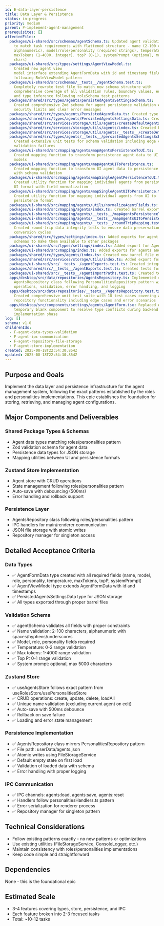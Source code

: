 ```yaml
---
id: E-data-layer-persistence
title: Data Layer & Persistence
status: in-progress
priority: medium
parent: P-implement-agent-management
prerequisites: []
affectedFiles:
  packages/ui-shared/src/schemas/agentSchema.ts: Updated agent validation schema
    to match task requirements with flattened structure - name (2-100 chars,
    alphanumeric), model/role/personality (required strings), temperature (0-2),
    maxTokens (1-4000, integer), topP (0-1), systemPrompt (optional, max 5000
    chars)
  packages/ui-shared/src/types/settings/AgentViewModel.ts:
    Created new agent view
    model interface extending AgentFormData with id and timestamp fields
    following RoleViewModel pattern
  packages/ui-shared/src/schemas/__tests__/agentSchema.test.ts:
    Completely rewrote test file to match new schema structure with
    comprehensive coverage of all validation rules, boundary values, edge cases,
    and type inference following roleSchema test patterns
  packages/shared/src/types/agents/persistedAgentsSettingsSchema.ts:
    Created comprehensive Zod schema for agent persistence validation with
    security limits and clear error messages
  packages/shared/src/types/agents/PersistedAgentData.ts: Created type definition for individual agent data derived from schema
  packages/shared/src/types/agents/PersistedAgentsSettingsData.ts: Created type definition for complete agents settings file structure
  packages/shared/src/services/storage/utils/agents/createDefaultAgentsSettings.ts: Created utility function for generating default empty agents settings
  packages/shared/src/services/storage/utils/agents/index.ts: Created barrel export file for agents utilities
  packages/shared/src/services/storage/utils/agents/__tests__/createDefaultAgentsSettings.test.ts: Created comprehensive unit tests for default settings utility
  packages/shared/src/types/agents/__tests__/persistedAgentsSettingsSchema.test.ts:
    Created extensive unit tests for schema validation including edge cases and
    validation failures
  packages/ui-shared/src/mapping/agents/mapAgentsPersistenceToUI.ts:
    Created mapping function to transform persistence agent data to UI view
    models
  packages/ui-shared/src/mapping/agents/mapAgentsUIToPersistence.ts:
    Created mapping function to transform UI agent data to persistence format
    with schema validation
  packages/ui-shared/src/mapping/agents/mapSingleAgentPersistenceToUI.ts:
    Created utility function for mapping individual agents from persistence to
    UI format with field normalization
  packages/ui-shared/src/mapping/agents/mapSingleAgentUIToPersistence.ts:
    Created utility function for mapping individual agents from UI to
    persistence format
  packages/ui-shared/src/mapping/agents/utils/normalizeAgentFields.ts: Created field normalization utility to ensure data constraints and quality
  packages/ui-shared/src/mapping/agents/index.ts: Created barrel export file for all agent mapping functions
  packages/ui-shared/src/mapping/agents/__tests__/mapAgentsPersistenceToUI.test.ts: Created comprehensive unit tests for persistence-to-UI mapping function
  packages/ui-shared/src/mapping/agents/__tests__/mapAgentsUIToPersistence.test.ts: Created unit tests for UI-to-persistence mapping function
  packages/ui-shared/src/mapping/agents/__tests__/roundTripMapping.test.ts:
    Created round-trip data integrity tests to ensure data preservation through
    conversion cycles
  packages/shared/src/types/settings/index.ts: Added exports for agent types and
    schemas to make them available to other packages
  packages/ui-shared/src/types/settings/index.ts: Added export for AgentViewModel to complete agent type exports
  packages/ui-shared/src/mapping/index.ts: Added exports for agents and personalities mapping functions
  packages/shared/src/types/agents/index.ts: Created new barrel file exporting agent persistence types and schemas
  packages/shared/src/services/storage/utils/index.ts: Added export for createDefaultAgentsSettings utility function
  packages/ui-shared/src/__tests__/agentExports.test.ts: Created integration tests verifying all agent exports are accessible
  packages/shared/src/__tests__/agentExports.test.ts: Created tests for shared package agent exports
  packages/ui-shared/src/__tests__/agentImportPaths.test.ts: Created tests verifying common import patterns work correctly
  apps/desktop/src/data/repositories/AgentsRepository.ts: Implemented complete
    AgentsRepository class following PersonalitiesRepository pattern with file
    operations, validation, error handling, and logging
  apps/desktop/src/data/repositories/__tests__/AgentsRepository.test.ts:
    Created comprehensive unit test suite with 18 test cases covering all
    repository functionality including edge cases and error scenarios
  apps/desktop/src/components/settings/agents/AgentForm.tsx: Replaced with
    temporary blank component to resolve type conflicts during backend
    implementation phase
log: []
schema: v1.0
childrenIds:
  - F-agent-data-types-validation
  - F-agent-ipc-communication
  - F-agent-repository-file-storage
  - F-agent-store-implementation
created: 2025-08-18T22:54:30.854Z
updated: 2025-08-18T22:54:30.854Z
---
```


## Purpose and Goals

Implement the data layer and persistence infrastructure for the agent management system, following the exact patterns established by the roles and personalities implementations. This epic establishes the foundation for storing, retrieving, and managing agent configurations.

## Major Components and Deliverables

### Shared Package Types & Schemas

- Agent data types matching roles/personalities pattern
- Zod validation schema for agent data
- Persistence data types for JSON storage
- Mapping utilities between UI and persistence formats

### Zustand Store Implementation

- Agent store with CRUD operations
- State management following roles/personalities pattern
- Auto-save with debouncing (500ms)
- Error handling and rollback support

### Persistence Layer

- AgentsRepository class following roles/personalities pattern
- IPC handlers for main/renderer communication
- JSON file storage with atomic writes
- Repository manager for singleton access

## Detailed Acceptance Criteria

### Data Types

- ✅ AgentFormData type created with all required fields (name, model, role, personality, temperature, maxTokens, topP, systemPrompt)
- ✅ AgentViewModel type extends AgentFormData with id and timestamps
- ✅ PersistedAgentsSettingsData type for JSON storage
- ✅ All types exported through proper barrel files

### Validation Schema

- ✅ agentSchema validates all fields with proper constraints
- ✅ Name validation: 2-100 characters, alphanumeric with spaces/hyphens/underscores
- ✅ Model, role, personality fields required
- ✅ Temperature: 0-2 range validation
- ✅ Max tokens: 1-4000 range validation
- ✅ Top P: 0-1 range validation
- ✅ System prompt: optional, max 5000 characters

### Zustand Store

- ✅ useAgentsStore follows exact pattern from useRolesStore/usePersonalitiesStore
- ✅ CRUD operations: create, update, delete, loadAll
- ✅ Unique name validation (excluding current agent on edit)
- ✅ Auto-save with 500ms debounce
- ✅ Rollback on save failure
- ✅ Loading and error state management

### Persistence Implementation

- ✅ AgentsRepository class mirrors PersonalitiesRepository pattern
- ✅ File path: userData/agents.json
- ✅ Atomic writes using FileStorageService
- ✅ Default empty state on first load
- ✅ Validation of loaded data with schema
- ✅ Error handling with proper logging

### IPC Communication

- ✅ IPC channels: agents:load, agents:save, agents:reset
- ✅ Handlers follow personalitiesHandlers.ts pattern
- ✅ Error serialization for renderer process
- ✅ Repository manager for singleton pattern

## Technical Considerations

- Follow existing patterns exactly - no new patterns or optimizations
- Use existing utilities (FileStorageService, ConsoleLogger, etc.)
- Maintain consistency with roles/personalities implementations
- Keep code simple and straightforward

## Dependencies

None - this is the foundational epic

## Estimated Scale

- 3-4 features covering types, store, persistence, and IPC
- Each feature broken into 2-3 focused tasks
- Total: ~10-12 tasks
